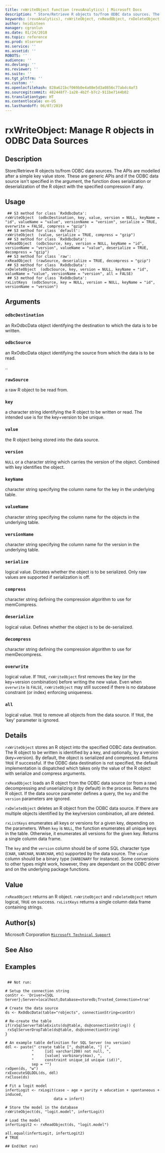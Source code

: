 ```yaml
---
title: rxWriteObject function (revoAnalytics) | Microsoft Docs
description: " Store/Retrieve R objects to/from ODBC data sources. The APIs are modelled after a simple key value store. These are generic APIs and if the ODBC data source isn't specified in the argument, the function does serialization or deserialization of the R object with the specified compression if any. "
keywords: (revoAnalytics), rxWriteObject, rxReadObject, rxDeleteObject, rxListKeys
author: heidisteen
manager: cgronlun
ms.date: 01/24/2018
ms.topic: reference
ms.prod: mlserver
ms.service: ''
ms.assetid: ''
ROBOTS: ''
audience: ''
ms.devlang: ''
ms.reviewer: ''
ms.suite: ''
ms.tgt_pltfrm: ''
ms.custom: ''
ms.openlocfilehash: 828a621bcf069b0e4a08e5d3a0856c77abdc4af3
ms.sourcegitcommit: 482448f7-1a28-4b2f-b7c2-911be7144b02
ms.translationtype: HT
ms.contentlocale: en-US
ms.lasthandoff: 06/07/2019
---
```

 # <a name="rxwriteobject--manage-r-objects-in-odbc-data-sources"></a>rxWriteObject:  Manage R objects in ODBC Data Sources  
 ## <a name="description"></a>Description

Store/Retrieve R objects to/from ODBC data sources. The APIs are modelled after a simple key value store. These are generic APIs and if the ODBC data source isn't specified in the argument, the function does serialization or deserialization of the R object with the specified compression if any.


 ## <a name="usage"></a>Usage

```   
 ## S3 method for class `RxOdbcData':
rxWriteObject  (odbcDestination, key, value, version = NULL, keyName = "id", valueName = "value", versionName = "version", serialize = TRUE, overwrite = FALSE, compress = "gzip")
 ## S3 method for class `default':
rxWriteObject  (value, serialize = TRUE, compress = "gzip")
 ## S3 method for class `RxOdbcData':
rxReadObject  (odbcSource, key, version = NULL, keyName = "id", versionName = "version", valueName = "value", deserialize = TRUE, decompress = "gzip")
 ## S3 method for class `raw':
rxReadObject  (rawSource, deserialize = TRUE, decompress = "gzip")
 ## S3 method for class `RxOdbcData':
rxDeleteObject  (odbcSource, key, version = NULL, keyName = "id", valueName = "value", versionName = "version", all = FALSE)
 ## S3 method for class `RxOdbcData':
rxListKeys  (odbcSource, key = NULL, version = NULL, keyName = "id", versionName = "version")

```


 ## <a name="arguments"></a>Arguments



 ### `odbcDestination`
  an RxOdbcData object identifying the destination to which the data is to be written.  


 ### `odbcSource`
  an RxOdbcData object identifying the source from which the data is to be read.  

  ..  
 ### `rawSource`
  a raw R object to be read from.  


 ### `key`
 a character string identifying the R object to be written or read. The intended use is  for the key+version to be unique.  


 ### `value`
 the R object being stored into the data source.  


 ### `version`
 `NULL` or a character string which carries the version of the object.  Combined with key identifies the object.  


 ### `keyName`
 character string specifying the column name for the key in the underlying table.   


 ### `valueName`
 character string specifying the column name for the objects in the underlying table.  


 ### `versionName`
 character string specifying the column name for the version in the underlying table.  



 ### `serialize`
 logical value. Dictates whether the object is to be serialized. Only raw values are supported if serialization is off.  



 ### `compress`
 character string defining the compression algorithm to use for memCompress.  



 ### `deserialize`
 logical value. Defines whether the object is to be de-serialized.  



 ### `decompress`
 character string defining the compression algorithm to use for memDecompress.  



 ### `overwrite`
 logical value. If `TRUE`, `rxWriteObject` first removes the key (or the key+version combination) before writing the new value. Even when `overwrite` is `FALSE`, `rxWriteObject` may still succeed if there is no database constraint (or index) enforcing uniqueness.  



 ### `all`
 logical value. `TRUE` to remove all objects from the data source. If `TRUE`, the 'key' parameter is ignored.  



 ## <a name="details"></a>Details

`rxWriteObject` stores an R object into the specified ODBC data destination.
The R object to be written is identified by a key, and optionally, by a version (key+version). By default, the object is serialized and compressed. Returns `TRUE` if successful.
If the ODBC data destination is not specified, the default implementation is dispatched which takes only the value of the R object with serialize and compress arguments.

`rxReadObject` loads an R object from the ODBC data source (or from a raw) decompressing and unserializing it (by default) in the process. Returns the R object. If the data source parameter defines a query, the `key` and the `version` parameters are ignored.

`rxDeleteObject` deletes an R object from the ODBC data source. If there are multiple objects identified by the key/version combination, all are deleted.

`rxListKeys` enumerates all keys or versions for a given key, depending on the parameters. When `key` is `NULL`, the function enumerates all unique keys in the table. Otherwise, it enumerates all versions for the given key.
Returns a single column data frame.

The `key` and the `version` column should be of some SQL character type (`CHAR`, `VARCHAR`, `NVARCHAR`, etc) supported by the data source.
The `value` column should be a binary type (`VARBINARY` for instance). Some conversions to other types might work, however, they are dependant on the ODBC driver and on the underlying package functions.


 ## <a name="value"></a>Value

`rxReadObject` returns an R object.
`rxWriteObject` and `rxDeleteObject` return logical, `TRUE` on success.
`rxListKeys` returns a single column data frame containing strings.

 ## <a name="authors"></a>Author(s)

Microsoft Corporation [`Microsoft Technical Support`](https://go.microsoft.com/fwlink/?LinkID=698556&clcid=0x409)




 ## <a name="see-also"></a>See Also


 ## <a name="examples"></a>Examples

 ```

  ## Not run:

# Setup the connection string
conStr <- 'Driver={SQL Server};Server=localhost;Database=storedb;Trusted_Connection=true'

# Create the data source
ds <- RxOdbcData(table="robjects", connectionString=conStr)

# Re-create the table
if(rxSqlServerTableExists(ds@table, ds@connectionString)) {
  rxSqlServerDropTable(ds@table, ds@connectionString)
}

# An example table definition for SQL Server (no version)
ddl <- paste(" create table [", ds@table, "] (",
             "     [id] varchar(200) not null, ",
             "     [value] varbinary(max), ",
             "     constraint unique_id unique (id))",
             sep = "")
rxOpen(ds, "w")
rxExecuteSQLDDL(ds, ddl)
rxClose(ds)

# Fit a logit model
infertLogit <- rxLogit(case ~ age + parity + education + spontaneous + induced,
                       data = infert)

# Store the model in the database
rxWriteObject(ds, "logit.model", infertLogit)

# Load the model
infertLogit2 <- rxReadObject(ds, "logit.model")

all.equal(infertLogit, infertLogit2)
# TRUE

 ## End(Not run) 
```

